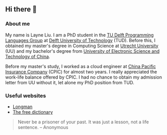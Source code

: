 ## Hi there 👋

### About me
My name is Layne Liu. I am a PhD student in the [TU Delft Programming Languages Group](http://pl.ewi.tudelft.nl/) at [Delft University of Technology](https://www.tudelft.nl/en/) (TUD). Before this, I obtained my master's degree in Computing Science at [Utrecht University](https://www.uu.nl/en) (UU) and my bachelor's degree from [University of Electronic Science and Technology of China](https://en.uestc.edu.cn/). 

Before my master's study, I worked as a cloud engineer at [China Pacific Insurance Company](https://www.cpic.com.cn/) (CPIC) for almost two years. I really appreciated the work-life balance offered by CPIC. I had no chance to obtain my admission letter from UU without it, let alone my PhD position from TUD.

### Useful websites

- [Longman](https://www.ldoceonline.com/)
- [The free dictionary](https://www.thefreedictionary.com/)

> Never be a prisoner of your past. It was just a lesson, not a life sentence. – Anonymous
